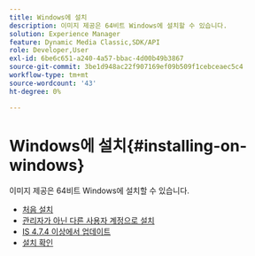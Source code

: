 ```yaml
---
title: Windows에 설치
description: 이미지 제공은 64비트 Windows에 설치할 수 있습니다.
solution: Experience Manager
feature: Dynamic Media Classic,SDK/API
role: Developer,User
exl-id: 6be6c651-a240-4a57-bbac-4d00b49b3867
source-git-commit: 3be1d948ac22f907169ef09b509f1cebceaec5c4
workflow-type: tm+mt
source-wordcount: '43'
ht-degree: 0%

---
```


# Windows에 설치{#installing-on-windows}

이미지 제공은 64비트 Windows에 설치할 수 있습니다.

* [처음 설치](t-first-time-installation-win.md)
* [관리자가 아닌 다른 사용자 계정으로 설치](t-diff-account-win.md)
* [IS 4.7.4 이상에서 업데이트](t-update-win.md)
* [설치 확인](t-verify-win.md)
